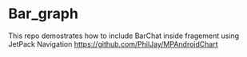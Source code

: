 # Bar_graph
This repo demostrates how to include BarChat inside fragement using JetPack Navigation
https://github.com/PhilJay/MPAndroidChart
